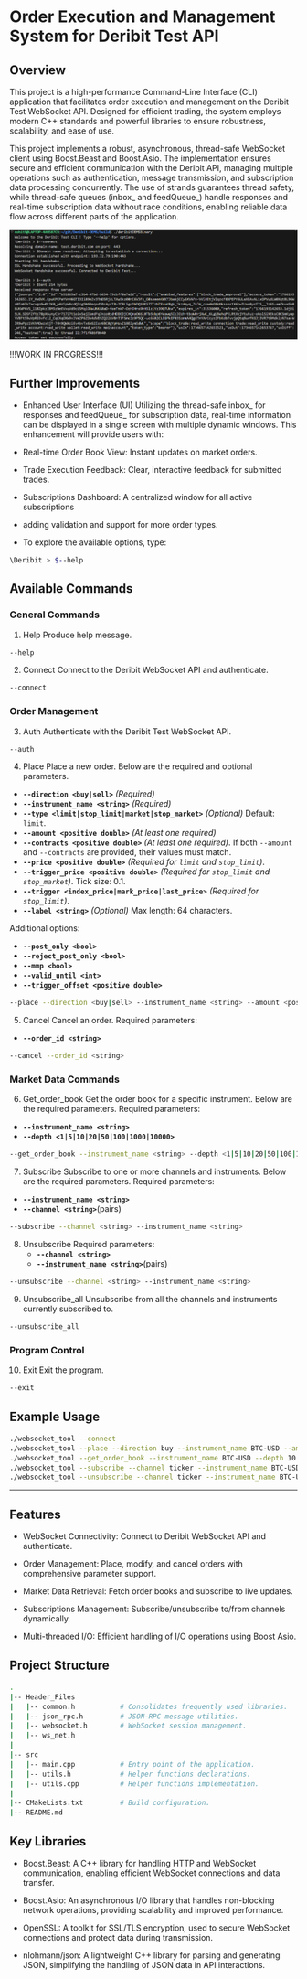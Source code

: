 # Order Execution and Management System for Deribit Test API

## Overview

This project is a high-performance Command-Line Interface (CLI) application that facilitates order execution and management on the Deribit Test WebSocket API. Designed for efficient trading, the system employs modern C++ standards and powerful libraries to ensure robustness, scalability, and ease of use.

This project implements a robust, asynchronous, thread-safe WebSocket client using Boost.Beast and Boost.Asio. The implementation ensures secure and efficient communication with the Deribit API, managing multiple operations such as authentication, message transmission, and subscription data processing concurrently. The use of strands guarantees thread safety, while thread-safe queues (inbox_ and feedQueue_) handle responses and real-time subscription data without race conditions, enabling reliable data flow across different parts of the application.

![alt text](image.png)

!!!WORK IN PROGRESS!!!

## Further Improvements

- Enhanced User Interface (UI)
  Utilizing the thread-safe inbox_ for responses and feedQueue_ for subscription data, real-time information can be displayed in a single screen with multiple dynamic windows. This enhancement will provide users with:

 - Real-time Order Book View: Instant updates on market orders.
 - Trade Execution Feedback: Clear, interactive feedback for submitted trades.
 - Subscriptions Dashboard: A centralized window for all active subscriptions

- adding validation and support for more order types.


- To explore the available options, type:

```bash
\Deribit > $--help
```

## Available Commands

### General Commands
1. Help
  Produce help message.
```bash
--help
```

2. Connect
  Connect to the Deribit WebSocket API and authenticate.
```bash
--connect
```

### Order Management
3. Auth
  Authenticate with the Deribit Test WebSocket API.
```bash
--auth
```

4. Place
  Place a new order. Below are the required and optional parameters.

  - **`--direction <buy|sell>`** *(Required)*
  - **`--instrument_name <string>`** *(Required)*
  - **`--type <limit|stop_limit|market|stop_market>`** *(Optional)* Default: `limit`.
  - **`--amount <positive double>`** *(At least one required)*
  - **`--contracts <positive double>`** *(At least one required)*. If both `--amount` and `--contracts` are provided, their values must match.
  - **`--price <positive double>`** *(Required for `limit` and `stop_limit`)*.
  - **`--trigger_price <positive double>`** *(Required for `stop_limit` and `stop_market`)*. Tick size: 0.1.
  - **`--trigger <index_price|mark_price|last_price>`** *(Required for `stop_limit`)*.
  - **`--label <string>`** *(Optional)* Max length: 64 characters.

  Additional options:
  - **`--post_only <bool>`**
  - **`--reject_post_only <bool>`**
  - **`--mmp <bool>`**
  - **`--valid_until <int>`**
  - **`--trigger_offset <positive double>`**

```bash
--place --direction <buy|sell> --instrument_name <string> --amount <positive double> --price <positive double> --trigger_price <positive double>
```

5. Cancel
  Cancel an order. Required parameters:
  - **`--order_id <string>`**
```bash
--cancel --order_id <string>
```

### Market Data Commands

6. Get_order_book
  Get the order book for a specific instrument. Below are the required parameters.
  Required parameters:
  - **`--instrument_name <string>`**
  - **`--depth <1|5|10|20|50|100|1000|10000>`**
```bash
--get_order_book --instrument_name <string> --depth <1|5|10|20|50|100|1000|10000>
```

7. Subscribe
  Subscribe to one or more channels and instruments. Below are the required parameters.
  Required parameters:
  - **`--instrument_name <string>`**
  - **`--channel <string>`**(pairs)
```bash
--subscribe --channel <string> --instrument_name <string>
```

8. Unsubscribe
  Required parameters:
    - **`--channel <string>`**
    - **`--instrument_name <string>`**(pairs)
```bash
--unsubscribe --channel <string> --instrument_name <string>
```

9. Unsubscribe_all
  Unsubscribe from all the channels and instruments currently subscribed to.
```bash
--unsubscribe_all
```

### Program Control

10. Exit
  Exit the program.
```bash
--exit
```

## Example Usage
```bash
./websocket_tool --connect
./websocket_tool --place --direction buy --instrument_name BTC-USD --amount 1 --price 40000 --trigger_price 41000
./websocket_tool --get_order_book --instrument_name BTC-USD --depth 10
./websocket_tool --subscribe --channel ticker --instrument_name BTC-USD
./websocket_tool --unsubscribe --channel ticker --instrument_name BTC-USD
```

---


## Features

- WebSocket Connectivity: Connect to Deribit WebSocket API and  authenticate.

- Order Management: Place, modify, and cancel orders with comprehensive parameter support.

- Market Data Retrieval: Fetch order books and subscribe to live updates.

- Subscriptions Management: Subscribe/unsubscribe to/from channels dynamically.

- Multi-threaded I/O: Efficient handling of I/O operations using Boost Asio.

## Project Structure

```sh
.
|-- Header_Files
|   |-- common.h           # Consolidates frequently used libraries.
|   |-- json_rpc.h         # JSON-RPC message utilities.
|   |-- websocket.h        # WebSocket session management.
|   |-- ws_net.h           
|
|-- src
|   |-- main.cpp           # Entry point of the application.
|   |-- utils.h            # Helper functions declarations.
|   |-- utils.cpp          # Helper functions implementation.
|
|-- CMakeLists.txt         # Build configuration.
|-- README.md              

```

## Key Libraries

- Boost.Beast: A C++ library for handling HTTP and WebSocket communication, enabling efficient WebSocket connections and data transfer.

- Boost.Asio: An asynchronous I/O library that handles non-blocking network operations, providing scalability and improved performance.

- OpenSSL: A toolkit for SSL/TLS encryption, used to secure WebSocket connections and protect data during transmission.

- nlohmann/json: A lightweight C++ library for parsing and generating JSON, simplifying the handling of JSON data in API interactions.